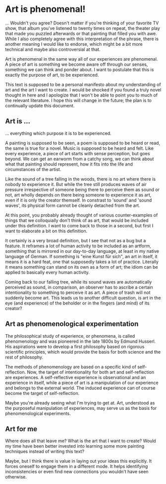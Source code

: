 # Art is phenomenal!

... Wouldn't you agree? Doesn't matter if you're thinking of your favorite TV show, that album you've listened to twenty times on repeat, the theater play that made you puzzled afterwards or that painting that filled you with awe.
While I also completely agree with this interpretation of the phrase, there is another meaning I would like to endorse, which might be a bit more technical and maybe also controversial at that.

Art is phenomenal in the same way all of our experiences are phenomenal. A piece of art is something we become aware off through our senses, something we can think and ponder about. I want to postulate that this is exactly the purpose of art, to be experienced.

This text is supposed to be a personal manifesto about my understanding of art and the art I want to create.
I would be shocked if you found a truly novel thought in here and I apologize that I won't be able to point you to much of the relevant literature. I hope this will change in the future; the plan is to continually update this document.

## Art is ...

... everything which purpose it is to be experienced.

A painting is supposed to be seen, a poem is supposed to be heard or read, the same is true for a novel. Music is supposed to be heard and felt. Like every experience, a piece of art starts with sense perception, but goes beyond. We can get an earworm from a catchy song, we can think about what that painting should represent, how it fits into the life and circumstances of the artist. 

Like the sound of a tree falling in the woods, there is no art where there is nobody to experience it.
But while the tree still produces waves of air pressure irrespective of someone being there to perceive them as sound or not, art wholly depends on there being someone to experience it as art, even if it is only the creator themself. In constrast to 'sound' and 'sound waves', its physical form cannot be cleanly detached from the art.

At this point, you probably already thought of various counter-examples of things that we colloquially don't think of as art, that would be included under this definition. I want to come back to those in a second, but first I want to elaborate a bit on this definition.

It certainly is a very broad definition, but I see that not as a bug but a feature. It reframes a lot of human activity to be included as an artform, something that is mirrored in our day-to-day language, at least in my native language of German. If something is "eine Kunst für sich", an art in itself, it means it is a hard feat, one that supposedly takes a lot of practice. Literally it means something can stand on its own as a form of art; the idiom can be applied to basically every human activity.

Coming back to our falling tree, while its sound waves are automatically perceived as sound, in comparison, an observer has to ascribe a certain intentionality to something to perceive it as art. A piece of trash will not suddenly become art. This leads us to another difficult question, is art in the eye (and experience) of the beholder or in the fingers (and mind) of its creator?

## Art as phenomenological experimentation

The philosophical study of experience, or phenomena, is called phenomenology and was pioneered in the late 1800s by Edmund Husserl.
His aspirations were to develop a first philosophy based on rigorous scientific principles, which would provide the basis for both science and the rest of philosophy.

The methods of phenomenology are based on a specific kind of self-reflection. Now, the target of intentionality for both art and self-reflection are experiences. A self-reflective experience is observational and an experience in itself, while a piece of art is a manipulation of our experience and belongs to the external world. The induced experience can of course become the target of self-reflection.

Maybe you're already seeing what I'm trying to get at. Art, understood as the purposeful manipulation of experiences, may serve us as the basis for phenomenological experiments.

## Art for me

Where does all that leave me? What is the art that I want to create? Would my time have been better invested into learning some more painting techniques instead of writing this text?

Maybe, but I think there is value in laying out your ideas this explicitly. It forces oneself to engage them in a different mode. It helps identifying inconsistencies or even find new connections you wouldn't have seen otherwise.


